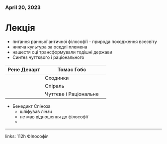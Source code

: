
### April 20, 2023

# Лекція

- питання ранньої античної філософії - природа походження всесвіту
- нижча культура за оседлі племена
- нашестя оці трансформували тодішні держави
- Синтез чуттєвого і раціонального

| Рене Декарт | Томас Гобс |  |
| --- | --- | --- |
|  | Сходинки |  |
|  | Спіраль |  |
|  | Чуттєве і Раціональне |  |
- Бенедикт Спіноза
    - шліфував лінзи
    - не мав відношення до філософії
    - 



---

links: 112h ФІлософія

